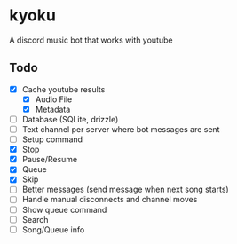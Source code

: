 # kyoku

A discord music bot that works with youtube

## Todo

- [x] Cache youtube results
  - [x] Audio File
  - [x] Metadata
- [ ] Database (SQLite, drizzle)
- [ ] Text channel per server where bot messages are sent
- [ ] Setup command
- [x] Stop
- [x] Pause/Resume
- [x] Queue
- [x] Skip
- [ ] Better messages (send message when next song starts)
- [ ] Handle manual disconnects and channel moves
- [ ] Show queue command
- [ ] Search
- [ ] Song/Queue info
